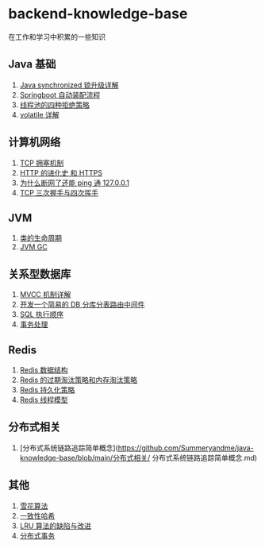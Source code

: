 # backend-knowledge-base
在工作和学习中积累的一些知识
## Java 基础
1. [Java synchronized 锁升级详解](https://github.com/Summeryandme/java-knowledge-base/blob/main/java-fundamental/Java%20%E9%94%81%E5%8D%87%E7%BA%A7.md)
2. [Springboot 自动装配流程](https://github.com/Summeryandme/java-knowledge-base/blob/main/java-fundamental/SpringBoot%20%E8%87%AA%E5%8A%A8%E8%A3%85%E9%85%8D.md)
3. [线程池的四种拒绝策略](https://github.com/Summeryandme/java-knowledge-base/blob/main/java-fundamental/%E7%BA%BF%E7%A8%8B%E6%B1%A0%E7%9A%84%E6%8B%92%E7%BB%9D%E7%AD%96%E7%95%A5.md)
4. [volatile 详解](https://github.com/Summeryandme/java-knowledge-base/blob/main/java-fundamental/volatile%20详解.md)
## 计算机网络
1. [TCP 拥塞机制](https://github.com/Summeryandme/java-knowledge-base/blob/main/%E8%AE%A1%E7%AE%97%E6%9C%BA%E7%BD%91%E7%BB%9C/TCP%20%E6%8B%A5%E5%A1%9E%E6%8E%A7%E5%88%B6.md)
2. [HTTP 的进化史 和 HTTPS](https://github.com/Summeryandme/java-knowledge-base/blob/main/%E8%AE%A1%E7%AE%97%E6%9C%BA%E7%BD%91%E7%BB%9C/HTTP%20的进化史%20和%20HTTPS.md)
3. [为什么断网了还能 ping 通 127.0.0.1](https://github.com/Summeryandme/java-knowledge-base/blob/main/计算机网络/为什么断网了还能%20ping%20的通%20127.0.0.1.md)
4. [TCP 三次握手与四次挥手](https://github.com/Summeryandme/java-knowledge-base/blob/main/计算机网络/TCP%20三次握手与四次挥手.md)
## JVM
1. [类的生命周期](https://github.com/Summeryandme/java-knowledge-base/blob/main/JVM/%E7%B1%BB%E7%9A%84%E7%94%9F%E5%91%BD%E5%91%A8%E6%9C%9F.md)
2. [JVM GC](https://github.com/Summeryandme/java-knowledge-base/blob/main/JVM/JVM%20GC.md)
## 关系型数据库
1. [MVCC 机制详解](https://github.com/Summeryandme/java-knowledge-base/blob/main/RDBMS/MVCC.md)
2. [开发一个简易的 DB 分库分表路由中间件](https://github.com/Summeryandme/java-knowledge-base/blob/main/RDBMS/%E5%BC%80%E5%8F%91%E4%B8%80%E4%B8%AA%E7%AE%80%E6%98%93%E7%9A%84%20DB%20%E5%88%86%E5%BA%93%E5%88%86%E8%A1%A8%E8%B7%AF%E7%94%B1%E4%B8%AD%E9%97%B4%E4%BB%B6.md)
3. [SQL 执行顺序](https://github.com/Summeryandme/java-knowledge-base/blob/main/RDBMS/SQL%20%E8%AF%AD%E5%8F%A5%E6%89%A7%E8%A1%8C%E9%A1%BA%E5%BA%8F.md)
4. [事务处理](https://github.com/Summeryandme/java-knowledge-base/blob/main/RDBMS/事务处理.md)
## Redis
1. [Redis 数据结构](https://github.com/Summeryandme/java-knowledge-base/blob/main/Redis/Redis%20%E6%95%B0%E6%8D%AE%E7%BB%93%E6%9E%84.md)
2. [Redis 的过期淘汰策略和内存淘汰策略](https://github.com/Summeryandme/java-knowledge-base/blob/main/Redis/Redis%E7%9A%84%E8%BF%87%E6%9C%9F%E6%B7%98%E6%B1%B0%E7%AD%96%E7%95%A5%E5%92%8C%E5%86%85%E5%AD%98%E6%B7%98%E6%B1%B0%E7%AD%96%E7%95%A5.md)
3. [Redis 持久化策略](https://github.com/Summeryandme/java-knowledge-base/blob/main/Redis/Redis%20%E6%8C%81%E4%B9%85%E5%8C%96%E7%AD%96%E7%95%A5%E7%AE%80%E6%9E%90.md)
4. [Redis 线程模型](https://github.com/Summeryandme/java-knowledge-base/blob/main/Redis/Redis%20%E7%BA%BF%E7%A8%8B%E6%A8%A1%E5%9E%8B.md)
## 分布式相关
1. [分布式系统链路追踪简单概念](https://github.com/Summeryandme/java-knowledge-base/blob/main/分布式相关/
分布式系统链路追踪简单概念.md)
## 其他
1. [雪花算法](https://github.com/Summeryandme/java-knowledge-base/blob/main/common/%E9%9B%AA%E8%8A%B1%E7%AE%97%E6%B3%95.md)
2. [一致性哈希](https://github.com/Summeryandme/java-knowledge-base/blob/main/common/一致性哈希.md)
3. [LRU 算法的缺陷与改进](https://github.com/Summeryandme/java-knowledge-base/blob/main/common/LRU%20算法的缺陷与改进.md)
4. [分布式事务](https://github.com/Summeryandme/java-knowledge-base/blob/main/common/分布式事务.md)

